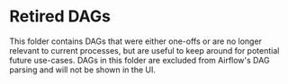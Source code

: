 # Retired DAGs

This folder contains DAGs that were either one-offs or are no longer relevant to
current processes, but are useful to keep around for potential future use-cases.
DAGs in this folder are excluded from Airflow's DAG parsing and will not be
shown in the UI.
